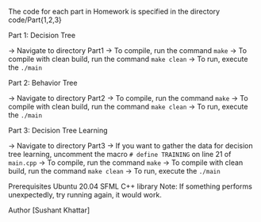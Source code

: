 The code for each part in Homework is specified in the directory code/Part{1,2,3}

Part 1: Decision Tree

-> Navigate to directory Part1
-> To compile, run the command `make`
-> To compile with clean build, run the command `make clean`
-> To run, execute the `./main`

Part 2: Behavior Tree

-> Navigate to directory Part2
-> To compile, run the command `make`
-> To compile with clean build, run the command `make clean`
-> To run, execute the `./main`

Part 3: Decision Tree Learning

-> Navigate to directory Part3
-> If you want to gather the data for decision tree learning, uncomment the macro `# define TRAINING` on line 21 of `main.cpp`
-> To compile, run the command `make`
-> To compile with clean build, run the command `make clean`
-> To run, execute the `./main`

Prerequisites
Ubuntu 20.04
SFML C++ library
Note: If something performs unexpectedly, try running again, it would work.

Author
[Sushant Khattar]